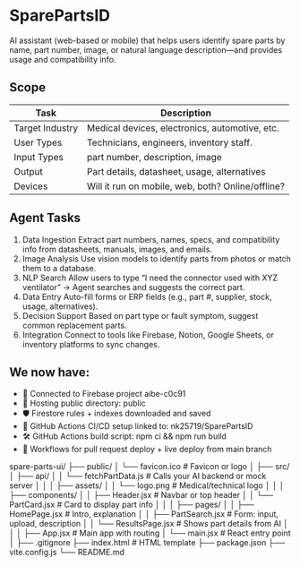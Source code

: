 # SparePartsID
AI assistant (web-based or mobile) that helps users identify spare parts by name, part number, image, or natural language description—and provides usage and compatibility info.

## Scope
| Task            | Description                                                              |
| --------------- | ------------------------------------------------------------------------ |
| Target Industry | Medical devices, electronics, automotive, etc.     |
| User Types      | Technicians, engineers, inventory staff.         |
| Input Types     | part number, description, image               |
| Output          | Part details, datasheet, usage, alternatives |
| Devices         | Will it run on mobile, web, both? Online/offline?                        |




## Agent Tasks
1. Data Ingestion	Extract part numbers, names, specs, and compatibility info from datasheets, manuals, images, and emails.
2. Image Analysis	Use vision models to identify parts from photos or match them to a database.
3. NLP Search	Allow users to type “I need the connector used with XYZ ventilator” → Agent searches and suggests the correct part.
4. Data Entry	Auto-fill forms or ERP fields (e.g., part #, supplier, stock, usage, alternatives).
5. Decision Support	Based on part type or fault symptom, suggest common replacement parts.
6. Integration	Connect to tools like Firebase, Notion, Google Sheets, or inventory platforms to sync changes.



## We now have:

- 🔗 Connected to Firebase project aibe-c0c91
- 📁 Hosting public directory: public
- 🛡️ Firestore rules + indexes downloaded and saved
- 🔄 GitHub Actions CI/CD setup linked to: nk25719/SparePartsID
- 🛠️ GitHub Actions build script: npm ci && npm run build
- 🧠 Workflows for pull request deploy + live deploy from main branch



spare-parts-ui/
├── public/
│   └── favicon.ico              # Favicon or logo
│
├── src/
│   ├── api/
│   │   └── fetchPartData.js     # Calls your AI backend or mock server
│   │
│   ├── assets/
│   │   └── logo.png             # Medical/technical logo
│   │
│   ├── components/
│   │   ├── Header.jsx           # Navbar or top header
│   │   └── PartCard.jsx         # Card to display part info
│   │
│   ├── pages/
│   │   ├── HomePage.jsx         # Intro, explanation
│   │   ├── PartSearch.jsx       # Form: input, upload, description
│   │   └── ResultsPage.jsx      # Shows part details from AI
│   │
│   ├── App.jsx                  # Main app with routing
│   └── main.jsx                 # React entry point
│
├── .gitignore
├── index.html                   # HTML template
├── package.json
├── vite.config.js
└── README.md
